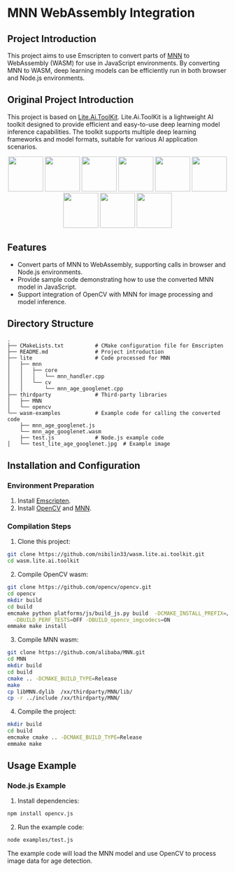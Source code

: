 # MNN WebAssembly Integration

## Project Introduction

This project aims to use Emscripten to convert parts of [MNN](https://github.com/alibaba/MNN) to WebAssembly (WASM) for use in JavaScript environments. By converting MNN to WASM, deep learning models can be efficiently run in both browser and Node.js environments.

## Original Project Introduction

This project is based on [Lite.Ai.ToolKit](https://github.com/DefTruth/lite.ai.toolkit). Lite.Ai.ToolKit is a lightweight AI toolkit designed to provide efficient and easy-to-use deep learning model inference capabilities. The toolkit supports multiple deep learning frameworks and model formats, suitable for various AI application scenarios.
<div align='center'>
  <img src='https://github.com/DefTruth/lite.ai.toolkit/assets/31974251/5b28aed1-e207-4256-b3ea-3b52f9e68aed' height="80px" width="80px">
  <img src='https://github.com/DefTruth/lite.ai.toolkit/assets/31974251/28274741-8745-4665-abff-3a384b75f7fa' height="80px" width="80px">
  <img src='https://github.com/DefTruth/lite.ai.toolkit/assets/31974251/c802858c-6899-4246-8839-5721c43faffe' height="80px" width="80px">
  <img src='https://github.com/DefTruth/lite.ai.toolkit/assets/31974251/20a18d56-297c-4c72-8153-76d4380fc9ec' height="80px" width="80px">
  <img src='https://github.com/DefTruth/lite.ai.toolkit/assets/31974251/f4dd5263-8514-4bb0-a0dd-dbe532481aff' height="80px" width="80px">
  <img src='https://github.com/DefTruth/lite.ai.toolkit/assets/31974251/b6a431d2-225b-416b-8a1e-cf9617d79a63' height="80px" width="80px">
  <img src='https://github.com/DefTruth/lite.ai.toolkit/assets/31974251/84d3ed6a-b711-4c0a-8e92-a2da05a0d04e' height="80px" width="80px">
  <img src='https://github.com/DefTruth/lite.ai.toolkit/assets/31974251/157b9e11-fc92-445b-ae0d-0d859c8663ee' height="80px" width="80px">
  <img src='https://github.com/DefTruth/lite.ai.toolkit/assets/31974251/ef0eeabe-6dbe-4837-9aad-b806a8398697' height="80px" width="80px">  
</div> 

## Features

- Convert parts of MNN to WebAssembly, supporting calls in browser and Node.js environments.
- Provide sample code demonstrating how to use the converted MNN model in JavaScript.
- Support integration of OpenCV with MNN for image processing and model inference.

## Directory Structure

```
.
├── CMakeLists.txt          # CMake configuration file for Emscripten
├── README.md               # Project introduction
├── lite                    # Code processed for MNN
│   ├── mnn
│   │   ├── core
│   │   │   └── mnn_handler.cpp
│   │   └── cv
│   │       └── mnn_age_googlenet.cpp
├── thirdparty              # Third-party libraries
│   ├── MNN
│   └── opencv
└── wasm-examples           # Example code for calling the converted code
    ├── mnn_age_googlenet.js
    └── mnn_age_googlenet.wasm
    ├── test.js             # Node.js example code
│   └── test_lite_age_googlenet.jpg  # Example image
```

## Installation and Configuration

### Environment Preparation

1. Install [Emscripten](https://emscripten.org/docs/getting_started/downloads.html).
2. Install [OpenCV](https://opencv.org/) and [MNN](https://github.com/alibaba/MNN).

### Compilation Steps

1. Clone this project:

```sh
git clone https://github.com/nibilin33/wasm.lite.ai.toolkit.git
cd wasm.lite.ai.toolkit
```

2. Compile OpenCV wasm:

```sh
git clone https://github.com/opencv/opencv.git
cd opencv
mkdir build
cd build
emcmake python platforms/js/build_js.py build  -DCMAKE_INSTALL_PREFIX=/xx/thirdparty/opencv  -DBUILD_TESTS=OFF \
  -DBUILD_PERF_TESTS=OFF -DBUILD_opencv_imgcodecs=ON
emmake make install
```

3. Compile MNN wasm:

```sh
git clone https://github.com/alibaba/MNN.git
cd MNN
mkdir build
cd build
cmake .. -DCMAKE_BUILD_TYPE=Release
make
cp libMNN.dylib  /xx/thirdparty/MNN/lib/
cp -r ../include /xx/thirdparty/MNN/
```

4. Compile the project:

```sh
mkdir build
cd build
emcmake cmake .. -DCMAKE_BUILD_TYPE=Release
emmake make
```

## Usage Example

### Node.js Example

1. Install dependencies:

```sh
npm install opencv.js
```

2. Run the example code:

```sh
node examples/test.js
```

The example code will load the MNN model and use OpenCV to process image data for age detection.